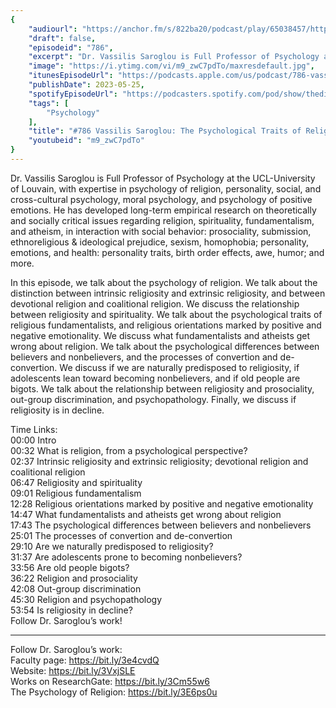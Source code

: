 ```yaml
---
{
	"audiourl": "https://anchor.fm/s/822ba20/podcast/play/65038457/https%3A%2F%2Fd3ctxlq1ktw2nl.cloudfront.net%2Fstaging%2F2023-1-14%2F289cfee1-bb2e-7b0d-4544-08646a66d680.m4a",
	"draft": false,
	"episodeid": "786",
	"excerpt": "Dr. Vassilis Saroglou is Full Professor of Psychology at the UCL-University of Louvain, with expertise in psychology of religion, personality, social, and cross-cultural psychology, moral psychology, and psychology of positive emotions. He has developed long-term empirical research on theoretically and socially critical issues regarding religion, spirituality, fundamentalism, and atheism, in interaction with social behavior: prosociality, submission, ethnoreligious & ideological prejudice, sexism, homophobia; personality, emotions, and health: personality traits, birth order effects, awe, humor; and more.",
	"image": "https://i.ytimg.com/vi/m9_zwC7pdTo/maxresdefault.jpg",
	"itunesEpisodeUrl": "https://podcasts.apple.com/us/podcast/786-vassilis-saroglou-the-psychological-traits/id1451347236?i=1000614509131&uo=4",
	"publishDate": 2023-05-25,
	"spotifyEpisodeUrl": "https://podcasters.spotify.com/pod/show/thedissenter/episodes/786-Vassilis-Saroglou-The-Psychological-Traits-of-Religious-People-e1uvalp",
	"tags": [
		"Psychology"
	],
	"title": "#786 Vassilis Saroglou: The Psychological Traits of Religious People",
	"youtubeid": "m9_zwC7pdTo"
}
---
```

Dr. Vassilis Saroglou is Full Professor of Psychology at the UCL-University of Louvain, with expertise in psychology of religion, personality, social, and cross-cultural psychology, moral psychology, and psychology of positive emotions. He has developed long-term empirical research on theoretically and socially critical issues regarding religion, spirituality, fundamentalism, and atheism, in interaction with social behavior: prosociality, submission, ethnoreligious & ideological prejudice, sexism, homophobia; personality, emotions, and health: personality traits, birth order effects, awe, humor; and more.

In this episode, we talk about the psychology of religion. We talk about the distinction between intrinsic religiosity and extrinsic religiosity, and between devotional religion and coalitional religion. We discuss the relationship between religiosity and spirituality. We talk about the psychological traits of religious fundamentalists, and religious orientations marked by positive and negative emotionality. We discuss what fundamentalists and atheists get wrong about religion. We talk about the psychological differences between believers and nonbelievers, and the processes of convertion and de-convertion. We discuss if we are naturally predisposed to religiosity, if adolescents lean toward becoming nonbelievers, and if old people are bigots. We talk about the relationship between religiosity and prosociality, out-group discrimination, and psychopathology. Finally, we discuss if religiosity is in decline.

Time Links:  
<time>00:00</time> Intro  
<time>00:32</time> What is religion, from a psychological perspective?  
<time>02:37</time> Intrinsic religiosity and extrinsic religiosity; devotional religion and coalitional religion  
<time>06:47</time> Religiosity and spirituality  
<time>09:01</time> Religious fundamentalism  
<time>12:28</time> Religious orientations marked by positive and negative emotionality  
<time>14:47</time> What fundamentalists and atheists get wrong about religion  
<time>17:43</time> The psychological differences between believers and nonbelievers  
<time>25:01</time> The processes of convertion and de-convertion  
<time>29:10</time> Are we naturally predisposed to religiosity?  
<time>31:37</time> Are adolescents prone to becoming nonbelievers?  
<time>33:56</time> Are old people bigots?  
<time>36:22</time> Religion and prosociality  
<time>42:08</time> Out-group discrimination  
<time>45:30</time> Religion and psychopathology  
<time>53:54</time> Is religiosity in decline?  
  Follow Dr. Saroglou’s work!

---

Follow Dr. Saroglou’s work:  
Faculty page: https://bit.ly/3e4cvdQ  
Website: https://bit.ly/3VxjSLE  
Works on ResearchGate: https://bit.ly/3Cm55w6  
The Psychology of Religion: https://bit.ly/3E6ps0u
